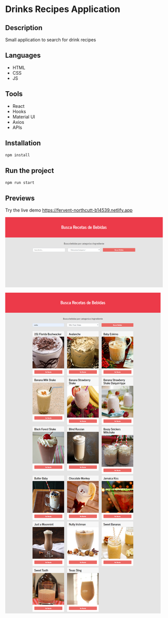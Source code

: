 <h1>Drinks Recipes Application</h1>
<h2>Description</h2>
<p>Small application to search for drink recipes</p>
<h2>Languages</h2>
<ul>
  <li>HTML</li>
  <li>CSS</li>
  <li>JS</li>
</ul>
<h2>Tools</h2>
<ul>
  <li>React</li>
  <li>Hooks</li>
  <li>Material UI</li>
  <li>Axios</li>
  <li>APIs</li>
</ul>
<h2>Installation</h2>

```
npm install
```

<h2>Run the project</h2>

```
npm run start
```
<h2>Previews</h2>

Try the live demo https://fervent-northcutt-b14539.netlify.app

![](preview/preview.png)

![](preview/preview2.png)

